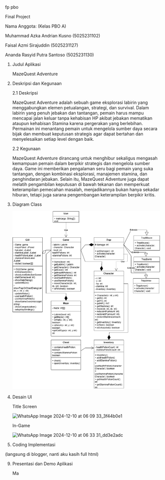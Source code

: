 fp pbo

Final Project

Nama Anggota: (Kelas PBO A)

Muhammad Azka Andrian Kusno        (5025231102)

Faisal Azmi Sirajuddin                          (5025231127)

Ananda Rasyid Putra Santoso               (5025231130)

1. Judul Aplikasi

    MazeQuest Adventure
   
3. Deskripsi dan Kegunaan

    2.1 Deskripsi

    MazeQuest Adventure adalah sebuah game eksplorasi labirin yang menggabungkan elemen petualangan, strategi, dan survival. Dalam labirin yang penuh jebakan dan tantangan, pemain harus mampu mencapai jalan keluar tanpa kehabisan HP akibat jebakan mematikan ataupun kehabisan Stamina karena pergerakan yang berlebihan. Permainan ini menantang pemain untuk mengelola sumber daya secara bijak dan membuat keputusan strategis agar dapat bertahan dan menyelesaikan setiap level dengan baik.

    2.2 Kegunaan
   
    MazeQuest Adventure dirancang untuk menghibur sekaligus mengasah kemampuan pemain dalam berpikir strategis dan mengelola sumber daya. Game ini memberikan pengalaman seru bagi pemain yang suka tantangan, dengan kombinasi eksplorasi, manajemen stamina, dan penghindaran jebakan. Selain itu, MazeQuest Adventure juga dapat melatih pengambilan keputusan di bawah tekanan dan memperkuat keterampilan pemecahan masalah, menjadikannya bukan hanya sekadar hiburan, tetapi juga sarana pengembangan keterampilan berpikir kritis.

5. Diagram Class
   
    ![image](https://github.com/Rasyid637/File1/blob/main/DiagramClassFpPBO.png)

7. Desain UI

   Title Screen
   
   ![WhatsApp Image 2024-12-10 at 06 09 33_3f44b0e1](https://github.com/user-attachments/assets/44396654-bc8e-4ebb-be48-5398f2586a5b)

   In-Game
   
   ![WhatsApp Image 2024-12-10 at 06 33 31_dd3e2adc](https://github.com/user-attachments/assets/81ad396e-9fa3-4214-9790-9f560d491bad)



9. Coding Implementasi
   
(langsung di blogger, nanti aku kasih full html)

9. Presentasi dan Demo Aplikasi

    Ma
